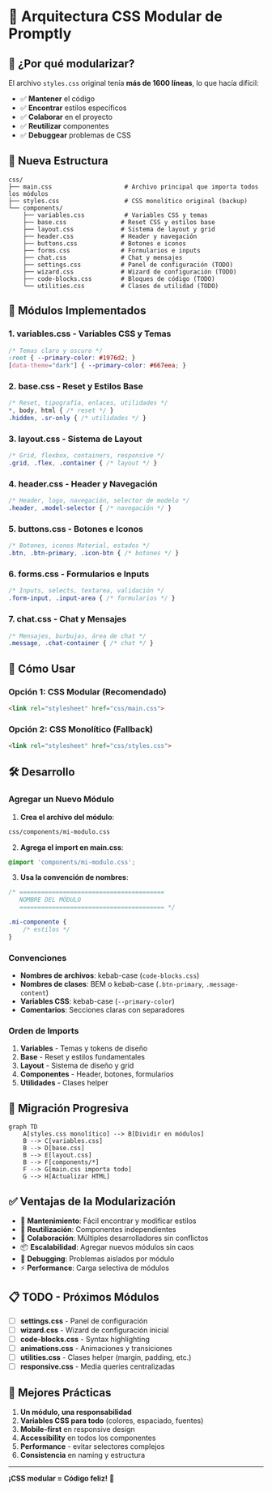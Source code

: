 # 📐 Arquitectura CSS Modular de Promptly

## 🎯 **¿Por qué modularizar?**

El archivo `styles.css` original tenía **más de 1600 líneas**, lo que hacía difícil:
- ✅ **Mantener** el código
- ✅ **Encontrar** estilos específicos
- ✅ **Colaborar** en el proyecto
- ✅ **Reutilizar** componentes
- ✅ **Debuggear** problemas de CSS

## 📁 **Nueva Estructura**

```
css/
├── main.css                    # Archivo principal que importa todos los módulos
├── styles.css                  # CSS monolítico original (backup)
└── components/
    ├── variables.css           # Variables CSS y temas
    ├── base.css               # Reset CSS y estilos base
    ├── layout.css             # Sistema de layout y grid
    ├── header.css             # Header y navegación
    ├── buttons.css            # Botones e iconos
    ├── forms.css              # Formularios e inputs
    ├── chat.css               # Chat y mensajes
    ├── settings.css           # Panel de configuración (TODO)
    ├── wizard.css             # Wizard de configuración (TODO)
    ├── code-blocks.css        # Bloques de código (TODO)
    └── utilities.css          # Clases de utilidad (TODO)
```

## 🔧 **Módulos Implementados**

### 1. **variables.css** - Variables CSS y Temas
```css
/* Temas claro y oscuro */
:root { --primary-color: #1976d2; }
[data-theme="dark"] { --primary-color: #667eea; }
```

### 2. **base.css** - Reset y Estilos Base
```css
/* Reset, tipografía, enlaces, utilidades */
*, body, html { /* reset */ }
.hidden, .sr-only { /* utilidades */ }
```

### 3. **layout.css** - Sistema de Layout
```css
/* Grid, flexbox, containers, responsive */
.grid, .flex, .container { /* layout */ }
```

### 4. **header.css** - Header y Navegación
```css
/* Header, logo, navegación, selector de modelo */
.header, .model-selector { /* navegación */ }
```

### 5. **buttons.css** - Botones e Iconos
```css
/* Botones, iconos Material, estados */
.btn, .btn-primary, .icon-btn { /* botones */ }
```

### 6. **forms.css** - Formularios e Inputs
```css
/* Inputs, selects, textarea, validación */
.form-input, .input-area { /* formularios */ }
```

### 7. **chat.css** - Chat y Mensajes
```css
/* Mensajes, burbujas, área de chat */
.message, .chat-container { /* chat */ }
```

## 🚀 **Cómo Usar**

### **Opción 1: CSS Modular (Recomendado)**
```html
<link rel="stylesheet" href="css/main.css">
```

### **Opción 2: CSS Monolítico (Fallback)**
```html
<link rel="stylesheet" href="css/styles.css">
```

## 🛠️ **Desarrollo**

### **Agregar un Nuevo Módulo**

1. **Crea el archivo del módulo**:
```bash
css/components/mi-modulo.css
```

2. **Agrega el import en main.css**:
```css
@import 'components/mi-modulo.css';
```

3. **Usa la convención de nombres**:
```css
/* ========================================
   NOMBRE DEL MÓDULO
   ======================================== */

.mi-componente {
    /* estilos */
}
```

### **Convenciones**

- **Nombres de archivos**: kebab-case (`code-blocks.css`)
- **Nombres de clases**: BEM o kebab-case (`.btn-primary`, `.message-content`)
- **Variables CSS**: kebab-case (`--primary-color`)
- **Comentarios**: Secciones claras con separadores

### **Orden de Imports**

1. **Variables** - Temas y tokens de diseño
2. **Base** - Reset y estilos fundamentales
3. **Layout** - Sistema de diseño y grid
4. **Componentes** - Header, botones, formularios
5. **Utilidades** - Clases helper

## 🔄 **Migración Progresiva**

```mermaid
graph TD
    A[styles.css monolítico] --> B[Dividir en módulos]
    B --> C[variables.css]
    B --> D[base.css]
    B --> E[layout.css]
    B --> F[components/*]
    F --> G[main.css importa todo]
    G --> H[Actualizar HTML]
```

## ✅ **Ventajas de la Modularización**

- 🎯 **Mantenimiento**: Fácil encontrar y modificar estilos
- 🔄 **Reutilización**: Componentes independientes
- 👥 **Colaboración**: Múltiples desarrolladores sin conflictos
- 📦 **Escalabilidad**: Agregar nuevos módulos sin caos
- 🐛 **Debugging**: Problemas aislados por módulo
- ⚡ **Performance**: Carga selectiva de módulos

## 📋 **TODO - Próximos Módulos**

- [ ] **settings.css** - Panel de configuración
- [ ] **wizard.css** - Wizard de configuración inicial  
- [ ] **code-blocks.css** - Syntax highlighting
- [ ] **animations.css** - Animaciones y transiciones
- [ ] **utilities.css** - Clases helper (margin, padding, etc.)
- [ ] **responsive.css** - Media queries centralizadas

## 🎨 **Mejores Prácticas**

1. **Un módulo, una responsabilidad**
2. **Variables CSS para todo** (colores, espaciado, fuentes)
3. **Mobile-first** en responsive design
4. **Accessibility** en todos los componentes
5. **Performance** - evitar selectores complejos
6. **Consistencia** en naming y estructura

---

**¡CSS modular = Código feliz!** 🎉